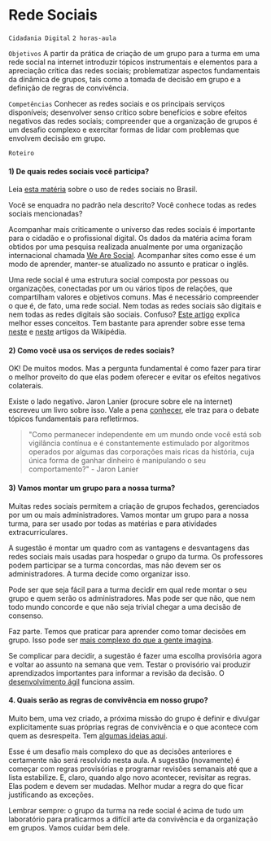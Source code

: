 # Rede Sociais

`Cidadania Digital` `2 horas-aula`

`Objetivos` A partir da prática de criação de um grupo para a turma em uma rede social na internet introduzir tópicos instrumentais e elementos para a apreciação crítica das redes sociais; problematizar aspectos fundamentais da dinâmica de grupos, tais como a tomada de decisão em grupo e a definição de regras de convivência.   

`Competências` Conhecer as redes sociais e os principais serviços disponíveis; desenvolver senso crítico sobre benefícios e sobre efeitos negativos das redes sociais; compreender que a organização de grupos é um desafio complexo e exercitar formas de lidar com problemas que envolvem decisão em grupo.

`Roteiro`

#### 1) De quais redes sociais você participa?

Leia [esta matéria](https://www.techtudo.com.br/noticias/2019/02/conheca-as-redes-sociais-mais-usadas-no-brasil-e-no-mundo-em-2018.ghtml) sobre o uso de redes sociais no Brasil.

Você se enquadra no padrão nela descrito? Você conhece todas as redes sociais mencionadas? 

Acompanhar mais criticamente o universo das redes sociais é importante para o cidadão e o profissional digital. Os dados da matéria acima foram obtidos por uma pesquisa realizada anualmente por uma organização internacional chamada [We Are Social](https://wearesocial.com). Acompanhar sites como esse é um modo de aprender, manter-se atualizado no assunto e praticar o inglês.

Uma rede social é uma estrutura social composta por pessoas ou organizações, conectadas por um ou vários tipos de relações, que compartilham valores e objetivos comuns. Mas é necessário compreender o que é, de fato, uma rede social. Nem todas as redes sociais são digitais e nem todas as redes digitais são sociais. Confuso? [Este artigo](https://medium.com/@raquelrecuero/m%C3%ADdia-social-plataforma-digital-site-de-rede-social-ou-rede-social-n%C3%A3o-%C3%A9-tudo-a-mesma-coisa-d7b54591a9ec) explica melhor esses conceitos. Tem bastante para aprender sobre esse tema [neste](https://pt.wikipedia.org/wiki/Rede_social) e 
[neste](https://pt.wikipedia.org/wiki/Rede_social_virtual) artigos da Wikipédia.

#### 2) Como você usa os serviços de redes sociais?

OK! De muitos modos. Mas a pergunta fundamental é como fazer para tirar o melhor proveito  do que elas podem oferecer e evitar os efeitos negativos colaterais.

Existe o lado negativo. Jaron Lanier (procure sobre ele na internet) escreveu um livro sobre isso. Vale a pena [conhecer](https://www.intrinseca.com.br/upload/livros/1ºCAP_DezArgumentosParaVoceDeletarAgoraSuasRedesSociais.pdf), ele traz para o debate tópicos fundamentais para refletirmos. 

> "Como permanecer independente em um mundo onde você está sob vigilância contínua e é constantemente estimulado por algoritmos operados por algumas das corporações mais ricas da história, cuja única forma de ganhar dinheiro é manipulando o seu comportamento?" - Jaron Lanier
 
#### 3) Vamos montar um grupo para a nossa turma?

Muitas redes sociais permitem a criação de grupos fechados, gerenciados por um ou mais administradores. Vamos montar um grupo para a nossa turma, para ser usado por todas as matérias e para atividades extracurriculares.

A sugestão é montar um quadro com as vantagens e desvantagens das redes sociais mais usadas para hospedar o grupo da turma. Os professores podem participar se a turma concordas, mas não devem ser os administradores. A turma decide como organizar isso.

Pode ser que seja fácil para a turma decidir em qual rede montar o seu grupo e quem serão os administradores. Mas pode ser que não, que nem todo mundo concorde e que não seja trivial chegar a uma decisão de consenso.

Faz parte. Temos que praticar para aprender como tomar decisões em grupo. Isso pode ser [mais complexo do que a gente imagina](https://pt.wikipedia.org/wiki/Sistema_de_votação).

Se complicar para decidir, a sugestão é fazer uma escolha provisória agora e voltar ao assunto na semana que vem. Testar o provisório vai produzir aprendizados importantes para informar a revisão da decisão. O [desenvolvimento ágil](https://pt.wikipedia.org/wiki/Desenvolvimento_ágil_de_software) funciona assim.

#### 4. Quais serão as regras de convivência em nosso grupo?

Muito bem, uma vez criado, a próxima missão do grupo é definir e divulgar explicitamente suas próprias regras de convivência e o que acontece com quem as desrespeita. Tem [algumas ideias aqui](https://www.etiquetavirtual.com.br/quem-somos/).

Esse é um desafio mais complexo do que as decisões anteriores e certamente não será resolvido nesta aula. A sugestão (novamente) é começar com regras provisórias e programar revisões semanais até que a lista estabilize. E, claro, quando algo novo acontecer, revisitar as regras. Elas podem e devem ser mudadas. Melhor mudar a regra do que ficar justificando as exceções. 

Lembrar sempre: o grupo da turma na rede social é acima de tudo um laboratório para praticarmos a difícil arte da convivência e da organização em grupos. Vamos cuidar bem dele.
